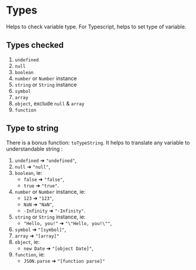 # Types

Helps to check variable type. For Typescript, helps to set type of variable.

## Types checked

1. `undefined`
2. `null`
3. `boolean`
4. `number` or `Number` instance
5. `string` or `String` instance
6. `symbol`
7. `array`
8. `object`, exclude `null` & `array`
9. `function`

## Type to string

There is a bonus function: `toTypeString`. It helps to translate any variable to understandable string :

1. `undefined` ➜ `"undefined"`,
2. `null` ➜ `"null"`,
3. `boolean`, ie:
   - `false` ➜ `"false"`,
   - `true` ➜ `"true"`.
4. `number` or `Number` instance, ie:
   - `123` ➜ `"123"`,
   - `NaN` ➜ `"NaN"`,
   - `-Infinity` ➜ `"-Infinity"`.
5. `string` or `String` instance, ie:
   - `"Hello, you!"` ➜ `"\"Hello, you!\""`,
6. `symbol` ➜ `"[symbol]"`,
7. `array` ➜ `"[array]"`
8. `object`, ie:
   - `new Date` ➜ `"[object Date]"`,
9. `function`, ie:
   - `JSON.parse` ➜ `"[function parse]"`
